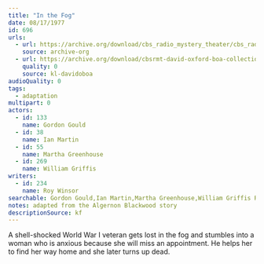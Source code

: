 ```yaml
---
title: "In the Fog"
date: 08/17/1977
id: 696
urls: 
  - url: https://archive.org/download/cbs_radio_mystery_theater/cbs_radio_mystery_theater-0651-0700.zip/cbs_radio_mystery_theater-0651-0700%2Fcbsrmt_0696_in_the_fog.mp3
    source: archive-org
  - url: https://archive.org/download/cbsrmt-david-oxford-boa-collection/CBSRMT-770817-0696-In-the-Fog-(128-48)_WBBM-JE-{BoA}.mp3
    quality: 0
    source: kl-davidoboa
audioQuality: 0
tags: 
  - adaptation
multipart: 0
actors:  
  - id: 133
    name: Gordon Gould  
  - id: 38
    name: Ian Martin  
  - id: 55
    name: Martha Greenhouse  
  - id: 269
    name: William Griffis
writers:  
  - id: 234
    name: Roy Winsor
searchable: Gordon Gould,Ian Martin,Martha Greenhouse,William Griffis Roy Winsor
notes: adapted from the Algernon Blackwood story
descriptionSource: kf
---
```

A shell-shocked World War I veteran gets lost in the fog and stumbles into a woman who is anxious because she will miss an appointment. He helps her to find her way home and she later turns up dead.